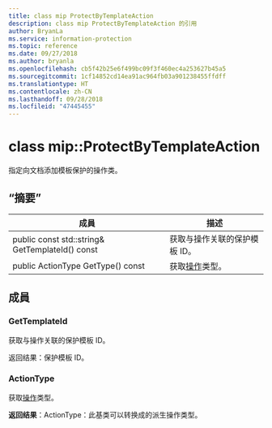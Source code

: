 ```yaml
---
title: class mip ProtectByTemplateAction
description: class mip ProtectByTemplateAction 的引用
author: BryanLa
ms.service: information-protection
ms.topic: reference
ms.date: 09/27/2018
ms.author: bryanla
ms.openlocfilehash: cb5f42b25e6f499bc09f3f460ec4a253627b45a5
ms.sourcegitcommit: 1cf14852cd14ea91ac964fb03a901238455ffdff
ms.translationtype: HT
ms.contentlocale: zh-CN
ms.lasthandoff: 09/28/2018
ms.locfileid: "47445455"
---
```

# <a name="class-mipprotectbytemplateaction"></a>class mip::ProtectByTemplateAction 
指定向文档添加模板保护的操作类。
  
## <a name="summary"></a>“摘要”
 成員                        | 描述                                
--------------------------------|---------------------------------------------
 public const std::string& GetTemplateId() const  |  获取与操作关联的保护模板 ID。
 public ActionType GetType() const  |  获取[操作](class_mip_action.md)类型。
  
## <a name="members"></a>成員
  
### <a name="gettemplateid"></a>GetTemplateId
获取与操作关联的保护模板 ID。

  
返回结果：保护模板 ID。
  
### <a name="actiontype"></a>ActionType
获取[操作](class_mip_action.md)类型。

  
**返回结果**：ActionType：此基类可以转换成的派生操作类型。